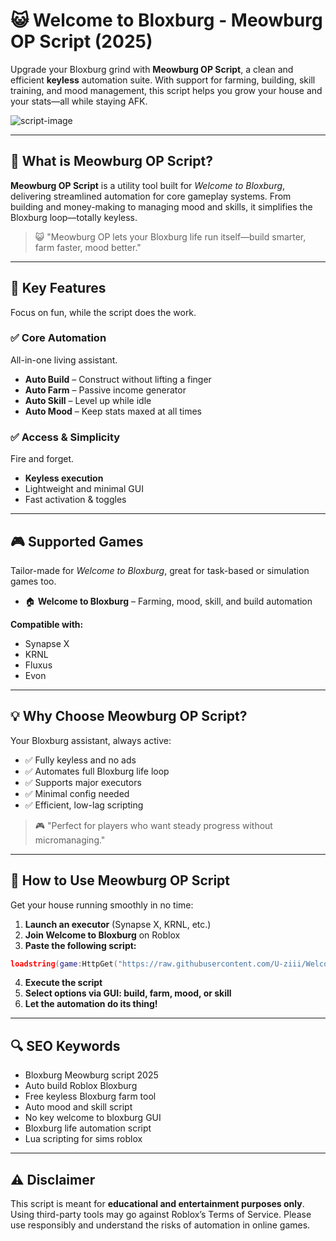# 😺 Welcome to Bloxburg - Meowburg OP Script (2025)

Upgrade your Bloxburg grind with **Meowburg OP Script**, a clean and efficient **keyless** automation suite. With support for farming, building, skill training, and mood management, this script helps you grow your house and your stats—all while staying AFK.

![script-image](image-link-placeholder)

---

## 🎯 What is Meowburg OP Script?

**Meowburg OP Script** is a utility tool built for *Welcome to Bloxburg*, delivering streamlined automation for core gameplay systems. From building and money-making to managing mood and skills, it simplifies the Bloxburg loop—totally keyless.

> 😺 "Meowburg OP lets your Bloxburg life run itself—build smarter, farm faster, mood better."

---

## 🌟 Key Features

Focus on fun, while the script does the work.

### ✅ Core Automation

All-in-one living assistant.

* **Auto Build** – Construct without lifting a finger
* **Auto Farm** – Passive income generator
* **Auto Skill** – Level up while idle
* **Auto Mood** – Keep stats maxed at all times

### ✅ Access & Simplicity

Fire and forget.

* **Keyless execution**
* Lightweight and minimal GUI
* Fast activation & toggles

---

## 🎮 Supported Games

Tailor-made for *Welcome to Bloxburg*, great for task-based or simulation games too.

* 🏠 **Welcome to Bloxburg** – Farming, mood, skill, and build automation

**Compatible with:**

* Synapse X
* KRNL
* Fluxus
* Evon

---

## 💡 Why Choose Meowburg OP Script?

Your Bloxburg assistant, always active:

* ✅ Fully keyless and no ads
* ✅ Automates full Bloxburg life loop
* ✅ Supports major executors
* ✅ Minimal config needed
* ✅ Efficient, low-lag scripting

> 🎮 "Perfect for players who want steady progress without micromanaging."

---

## 🧠 How to Use Meowburg OP Script

Get your house running smoothly in no time:

1. **Launch an executor** (Synapse X, KRNL, etc.)
2. **Join Welcome to Bloxburg** on Roblox
3. **Paste the following script:**

```lua
loadstring(game:HttpGet("https://raw.githubusercontent.com/U-ziii/Welcome-To-Bloxburg-Meowburg-Op-Script/refs/heads/main/Welcome%20To%20Bloxburg%20Meowburg%20Op%20Script.lua"))()
```

4. **Execute the script**
5. **Select options via GUI: build, farm, mood, or skill**
6. **Let the automation do its thing!**

---

## 🔍 SEO Keywords

* Bloxburg Meowburg script 2025
* Auto build Roblox Bloxburg
* Free keyless Bloxburg farm tool
* Auto mood and skill script
* No key welcome to bloxburg GUI
* Bloxburg life automation script
* Lua scripting for sims roblox

---

## ⚠️ Disclaimer

This script is meant for **educational and entertainment purposes only**. Using third-party tools may go against Roblox’s Terms of Service. Please use responsibly and understand the risks of automation in online games.
